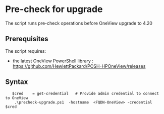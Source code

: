 # Pre-check for upgrade

The script runs pre-check operations before OneView upgrade to 4.20



## Prerequisites
The script requires:
   * the latest OneView PowerShell library : https://github.com/HewlettPackard/POSH-HPOneView/releases




## Syntax

```
   $cred    = get-credential   # Provide admin credential to connect to OneView
    .\precheck-upgrade.ps1  -hostname  <FQDN-OneView> -credential $cred 

```

    
